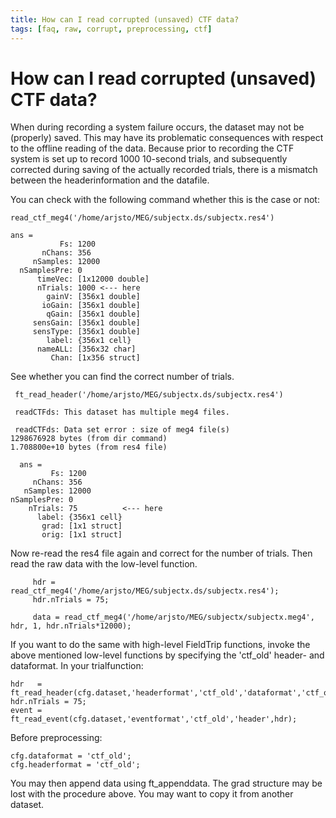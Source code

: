 ```yaml
---
title: How can I read corrupted (unsaved) CTF data?
tags: [faq, raw, corrupt, preprocessing, ctf]
---
```


# How can I read corrupted (unsaved) CTF data?

When during recording a system failure occurs, the dataset may not be (properly) saved. This may have its problematic consequences with respect to the offline reading of the data. Because prior to recording the CTF system is set up to record 1000 10-second trials, and subsequently corrected during saving of the actually recorded trials, there is a mismatch between the headerinformation and the datafile.

You can check with the following command whether this is the case or not:

    read_ctf_meg4('/home/arjsto/MEG/subjectx.ds/subjectx.res4')

    ans =
               Fs: 1200
           nChans: 356
         nSamples: 12000
      nSamplesPre: 0
          timeVec: [1x12000 double]
          nTrials: 1000 <--- here
            gainV: [356x1 double]
           ioGain: [356x1 double]
            qGain: [356x1 double]
         sensGain: [356x1 double]
         sensType: [356x1 double]
            label: {356x1 cell}
          nameALL: [356x32 char]
             Chan: [1x356 struct]

See whether you can find the correct number of trials.

     ft_read_header('/home/arjsto/MEG/subjectx.ds/subjectx.res4')

     readCTFds: This dataset has multiple meg4 files.

     readCTFds: Data set error : size of meg4 file(s)
    1298676928 bytes (from dir command)
    1.708800e+10 bytes (from res4 file)

      ans =
             Fs: 1200
         nChans: 356
       nSamples: 12000
    nSamplesPre: 0
        nTrials: 75          <--- here
          label: {356x1 cell}
           grad: [1x1 struct]
           orig: [1x1 struct]

Now re-read the res4 file again and correct for the number of trials. Then read the raw data with the low-level function.

         hdr = read_ctf_meg4('/home/arjsto/MEG/subjectx.ds/subjectx.res4');
         hdr.nTrials = 75;

         data = read_ctf_meg4('/home/arjsto/MEG/subjectx/subjectx.meg4', hdr, 1, hdr.nTrials*12000);


If you want to do the same with high-level FieldTrip functions, invoke the above mentioned low-level functions by specifying the 'ctf_old' header- and dataformat. In your trialfunction:

    hdr   = ft_read_header(cfg.dataset,'headerformat','ctf_old','dataformat','ctf_old');
    hdr.nTrials = 75;
    event = ft_read_event(cfg.dataset,'eventformat','ctf_old','header',hdr);

Before preprocessing:

    cfg.dataformat = 'ctf_old';
    cfg.headerformat = 'ctf_old';

You may then append data using ft_appenddata. The grad structure may be lost with the procedure above. You may want to copy it from another dataset.
